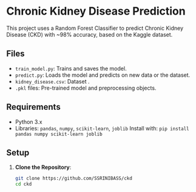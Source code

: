# Chronic Kidney Disease Prediction

This project uses a Random Forest Classifier to predict Chronic Kidney Disease (CKD) with ~98% accuracy, based on the Kaggle dataset.

## Files

- `train_model.py`: Trains and saves the model.
- `predict.py`: Loads the model and predicts on new data or the dataset.
- `kidney_disease.csv`: Dataset .
- `.pkl` files: Pre-trained model and preprocessing objects.

## Requirements

- Python 3.x
- Libraries: `pandas`, `numpy`, `scikit-learn`, `joblib`
    Install with: `pip install pandas numpy scikit-learn joblib`

## Setup

1. **Clone the Repository**:

   ```bash
   git clone https://github.com/SSRINIBASS/ckd
   cd ckd
